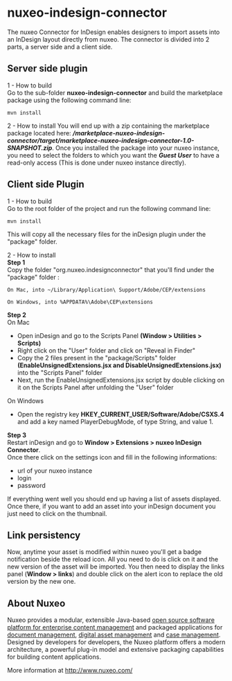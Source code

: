 # nuxeo-indesign-connector

The nuxeo Connector for InDesign enables designers to import assets into an InDesign layout directly from nuxeo.
The connector is divided into 2 parts, a server side and a client side.

## Server side plugin

1 - How to build  
Go to the sub-folder **nuxeo-indesign-connector** and build the marketplace package using the following command line:
```
mvn install
```

2 - How to install
You will end up with a zip containing the marketplace package located here:  ***/marketplace-nuxeo-indesign-connector/target/marketplace-nuxeo-indesign-connector-1.0-SNAPSHOT.zip***.
Once you installed the package into your nuxeo instance, you need to select the folders to which you want the ***Guest User*** to have a read-only access (This is done under nuxeo instance directly).


## Client side Plugin

1 - How to build  
Go to the root folder of the project and run the following command line:
```
mvn install
```
This will copy all the necessary files for the inDesign plugin under the "package" folder.

2 - How to install  
**Step 1**  
 Copy the folder "org.nuxeo.indesignconnector" that you'll find under the "package" folder :
```
On Mac, into ~/Library/Application\ Support/Adobe/CEP/extensions
```
```
On Windows, into %APPDATA%\Adobe\CEP\extensions
```
**Step 2**  
On Mac
- Open inDesign and go to the Scripts Panel **(Window > Utilities > Scripts)**
- Right click on the "User" folder and click on "Reveal in Finder"
- Copy the 2 files present in the "package/Scripts" folder **(EnableUnsignedExtensions.jsx and 			DisableUnsignedExtensions.jsx)** into the "Scripts Panel" folder
- Next, run the EnableUnsignedExtensions.jsx script by double clicking on it on the Scripts Panel after unfolding the "User" folder  

On Windows
- Open the registry key **HKEY_CURRENT_USER/Software/Adobe/CSXS.4** and add a key named PlayerDebugMode, of type String, and value 1.

**Step 3**  
Restart inDesign and go to **Window > Extensions > nuxeo InDesign Connector**.  
Once there click on the settings icon and fill in the following informations:
- url of your nuxeo instance
- login
- password  

If everything went well you should end up having a list of assets displayed.
Once there, if you want to add an asset into your inDesign document you just need to click on the thumbnail.

## Link persistency
Now, anytime your asset is modified within nuxeo you'll get a badge notification beside the reload icon. All you need to do is click on it and the
new version of the asset will be imported.
You then need to display the links panel (**Window > links**) and double click on the alert icon to replace the old version by the new one.

## About Nuxeo

Nuxeo provides a modular, extensible Java-based [open source software platform for enterprise content management](http://www.nuxeo.com/en/products/ep) and packaged applications for [document management](http://www.nuxeo.com/en/products/document-management), [digital asset management](http://www.nuxeo.com/en/products/dam) and [case management](http://www.nuxeo.com/en/products/case-management). Designed by developers for developers, the Nuxeo platform offers a modern architecture, a powerful plug-in model and extensive packaging capabilities for building content applications.

More information at <http://www.nuxeo.com/>
